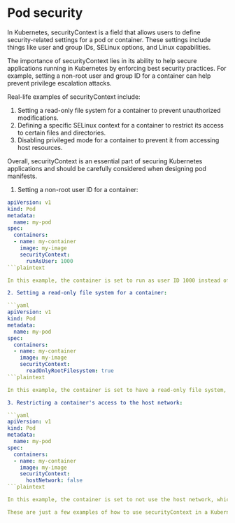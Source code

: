 # Pod security

In Kubernetes, securityContext is a field that allows users to define security-related settings for a pod or container. These settings include things like user and group IDs, SELinux options, and Linux capabilities.

The importance of securityContext lies in its ability to help secure applications running in Kubernetes by enforcing best security practices. For example, setting a non-root user and group ID for a container can help prevent privilege escalation attacks.

Real-life examples of securityContext include:

1. Setting a read-only file system for a container to prevent unauthorized modifications.
2. Defining a specific SELinux context for a container to restrict its access to certain files and directories.
3. Disabling privileged mode for a container to prevent it from accessing host resources.

Overall, securityContext is an essential part of securing Kubernetes applications and should be carefully considered when designing pod manifests.

1. Setting a non-root user ID for a container:

```yaml
apiVersion: v1
kind: Pod
metadata:
  name: my-pod
spec:
  containers:
  - name: my-container
    image: my-image
    securityContext:
      runAsUser: 1000
```plaintext

In this example, the container is set to run as user ID 1000 instead of the default root user. This can help prevent privilege escalation attacks.

2. Setting a read-only file system for a container:

```yaml
apiVersion: v1
kind: Pod
metadata:
  name: my-pod
spec:
  containers:
  - name: my-container
    image: my-image
    securityContext:
      readOnlyRootFilesystem: true
```plaintext

In this example, the container is set to have a read-only file system, which can help prevent unauthorized modifications.

3. Restricting a container's access to the host network:

```yaml
apiVersion: v1
kind: Pod
metadata:
  name: my-pod
spec:
  containers:
  - name: my-container
    image: my-image
    securityContext:
      hostNetwork: false
```plaintext

In this example, the container is set to not use the host network, which can help prevent network attacks.

These are just a few examples of how to use securityContext in a Kubernetes pod manifest. The key is to carefully consider the security implications of each setting and tailor them to the specific needs of your application.
